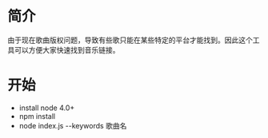 # 简介
由于现在歌曲版权问题，导致有些歌只能在某些特定的平台才能找到。因此这个工具可以方便大家快速找到音乐链接。

# 开始

- install node 4.0+
- npm install
- node index.js --keywords 歌曲名

